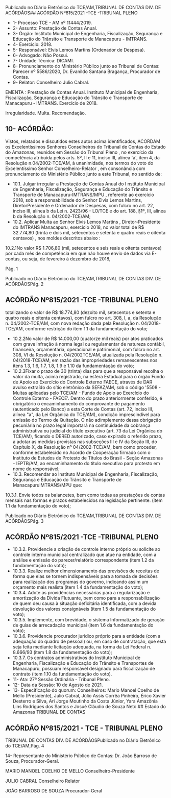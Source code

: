 Publicado  no  Diário  Eletrônico do TCE/AM,TRIBUNAL DE CONTAS DIV. DE ACÓRDÃOS## ACÓRDÃO Nº815/2021 -TCE -TRIBUNAL PLENO

- 1- Processo TCE - AM nº 11444/2019.
- 2- Assunto: Prestação de Contas Anual.
- 3- Órgão: Instituto  Municipal  de  Engenharia,  Fiscalização,  Segurança  e  Educação  do Trânsito e Transporte de Manacapuru - IMTRANS.
- 4- Exercício: 2018.
- 5- Responsável: Elvis Lemos Martins (Ordenador de Despesa).
- 6- Advogado: Não Possui.
- 7- Unidade Técnica: DICAMI.
- 8- Pronunciamento  do  Ministério  Público  junto  ao  Tribunal  de  Contas: Parecer  nº 5586/2020, Dr. Evanildo Santana Bragança, Procurador de Contas.
- 9- Relator: Conselheiro Julio Cabral.

EMENTA : Prestação de Contas  Anual. Instituto Municipal de Engenharia, Fiscalização, Segurança e Educação do Trânsito e Transporte de Manacapuru - IMTRANS. Exercício de 2018.

Irregularidade. Multa. Recomendação.

## 10-  ACÓRDÃO:

Vistos, relatados e discutidos estes autos acima identificados, ACORDAM os Excelentíssimos Senhores Conselheiros do Tribunal de Contas do Estado do Amazonas, reunidos em Sessão do Tribunal Pleno , no exercício da competência atribuída pelos arts. 5º, II e 11, inciso III, alínea 'a', item 4, da Resolução n.04/2002-TCE/AM, à unanimidade, nos termos do voto do Excelentíssimo Senhor Conselheiro-Relator , em consonância com pronunciamento do Ministério Público junto a este Tribunal, no sentido de:

- 10.1. Julgar irregular a Prestação de Contas Anual do I nstituto Municipal de Engenharia, Fiscalização, Segurança e Educação do Trânsito e Transporte  de  Manacapuru-IMTRANS/MPU , referente  ao  exercício 2018, sob a responsabilidade do Senhor Elvis Lemos Martins, DiretorPresidente e Ordenador de Despesas, com fulcro no art. 22, inciso III, alínea b da Lei n. 2423/96 - LO/TCE e do art. 188, §1º, III, alínea b da Resolução n. 04/2002-TCE/AM;
- 10.2. Aplicar  Multa ao  Senhor Elvis  Lemos  Martins ,  Diretor-Presidente  do IMTRANS Manacapuru, exercício 2018, no valor total de R$ 32.774,80 (trinta e dois mil, setecentos e setenta e quatro reais e oitenta centavos) , nos moldes descritos abaixo :

10.2.1No valor R$ 1.706,80 (mil, setecentos e seis reais e oitenta centavos) por cada mês de competência em que não houve envio de dados via E-contas, ou seja, de fevereiro à dezembro de 2018,

Pág. 1

Publicado  no  Diário  Eletrônico do TCE/AM,TRIBUNAL DE CONTAS DIV. DE ACÓRDÃOSPág. 2

## ACÓRDÃO Nº815/2021 -TCE -TRIBUNAL PLENO

totalizando o  valor  de  R$  18.774,80 (dezoito  mil,  setecentos  e setenta e quatro reais e oitenta centavos), com fulcro no art. 308, I,  a,  da Resolução n. 04/2002-TCE/AM, com nova redação dada pela Resolução n. 04/2018-TCE/AM, conforme restrição do item 1.1 da fundamentação do voto;

- 10.2.2No  valor  de R$  14.000,00  (quatorze  mil  reais) por  atos praticados com grave infração à norma legal ou regulamentar de natureza contábil, financeira, orçamentária, operacional e patrimonial, com fulcro no art. 308, VI da Resolução n. 04/2002TCE/AM,  atualizada  pela  Resolução  n.  04/2018-TCE/AM,  em razão das impropriedades remanescentes nos itens 1.3, 1.6, 1.7, 1.8, 1.9 e 1.10 da fundamentação do voto;
- 10.2.3Fixar o  prazo  de  30 (trinta)  dias para  que  a  responsável recolha  o  valor  da  multa,  acima  registrado,  na  esfera  Estadual para o órgão Fundo de Apoio ao Exercício do Controle Externo FAECE,  através  de  DAR  avulso  extraído  do  sítio  eletrônico  da SEFAZ/AM, sob o código '5508 - Multas aplicadas pelo TCE/AM -  Fundo de Apoio ao Exercício do Controle Externo  - FAECE'. Dentro do prazo anteriormente conferido, é obrigatório o encaminhamento  do  comprovante  de  pagamento  (autenticado pelo Banco) a esta Corte de Contas (art. 72, inciso III, alínea "a", da  Lei  Orgânica  do  TCE/AM),  condição  imprescindível  para emissão  do  Termo  de  Quitação.  O  não  adimplemento  dessa obrigação pecuniária no prazo legal importará na continuidade da cobrança administrativa ou judicial do título executivo (art. 73 da Lei  Orgânica  do  TCE/AM),  ficando  o  DERED  autorizado,  caso expirado  o  referido  prazo,  a  adotar  as  medidas  previstas  nas subseções III e IV da Seção III, do Capítulo X, da Resolução nº 04/2002-TCE/AM, bem como proceder, conforme estabelecido no Acordo  de  Cooperação  firmado  com  o  Instituto  de  Estudos  de Protesto de Títulos do Brasil - Seção Amazonas - IEPTB/AM, ao encaminhamento do título  executivo  para  protesto  em  nome  do responsável;
- 10.3. Recomendar ao Instituto  Municipal  de  Engenharia,  Fiscalização, Segurança  e  Educação  do  Trânsito  e  Transporte  de  ManacapuruIMTRANS/MPU que:

10.3.1. Envie todos os balancetes, bem como todas as prestações de  contas  mensais  nas  formas  e  prazos  estabelecidos  na legislação pertinente. (item 1.1 da fundamentação do voto);

Publicado  no  Diário  Eletrônico do TCE/AM,TRIBUNAL DE CONTAS DIV. DE ACÓRDÃOSPág. 3

## ACÓRDÃO Nº815/2021 -TCE -TRIBUNAL PLENO

- 10.3.2. Providencie a criação de controle interno próprio ou solicite ao  controle  interno  municipal  centralizado  que  atue  na entidade,  com  a  análise  e  emissão  do  parecer/relatório correspondente (item 1.2 da fundamentação do voto);
- 10.3.3. Realize melhor dimensionamento das previsões de receitas de forma que elas se tornem indispensáveis para a tomada  de  decisões  para  realização  dos  programas  do governo, indicando assim um orçamento mais realista (item 1.4 da fundamentação do voto);
- 10.3.4. Adote as providências necessárias para a regularização e amortização da Dívida Flutuante, bem como para a responsabilização de quem deu causa à situação deficitária identificada, com a devida devolução dos valores consignáveis (item 1.5 da fundamentação do voto);
- 10.3.5. Implemente,  com  brevidade,  o  sistema  Informatizado  de geração  de  guias  de  arrecadação  municipal  (item  1.6  da fundamentação do voto);
- 10.3.6. Providencie  procurador  jurídico  próprio  para  a  entidade (com a adequação do quadro de pessoal) ou, em caso de contratação, que esta seja feita mediante licitação adequada, na forma da Lei Federal n. 8.666/93 (item 1.8 da fundamentação do voto);
- 10.3.7.  Os  contratos  administrativos  do  Instituto  Municipal  de Engenharia, Fiscalização e Educação do Trânsito e Transportes de Manacapuru, possuam responsável designado  para  fiscalização de contrato (item 1.10 da fundamentação do voto).
- 11-  Ata: 27ª Sessão Ordinária - Tribunal Pleno.
- 12-  Data da Sessão: 10 de Agosto de 2021.
- 13-  Especificação do quorum: Conselheiros: Mario Manoel Coelho de Mello (Presidente), Julio Cabral, Júlio Assis Corrêa Pinheiro, Érico Xavier Desterro e Silva, Ari  Jorge  Moutinho  da  Costa  Júnior,  Yara  Amazônia  Lins  Rodrigues  dos  Santos  e Josué Cláudio de Souza Neto.## Estado do Amazonas TRIBUNAL DE CONTAS

## ACÓRDÃO Nº815/2021 - TCE - TRIBUNAL PLENO

TRIBUNAL DE CONTAS DIV. DE ACÓRDÃOSPublicado  no  Diário  Eletrônico do TCE/AM,Pág. 4

14-  Representante  do  Ministério  Público  de  Contas: Dr. João  Barroso  de  Souza, Procurador-Geral.

MARIO MANOEL COELHO DE MELLO Conselheiro-Presidente

JULIO CABRAL Conselheiro Relator

JOÃO BARROSO DE SOUZA Procurador-Geral
